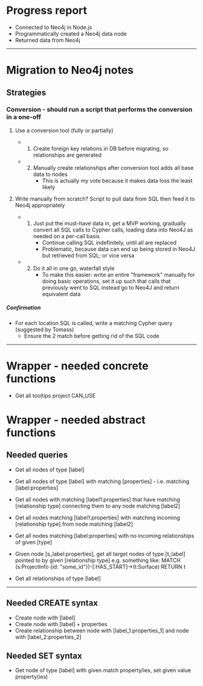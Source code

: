 Progress report
===============
- Connected to Neo4j in Node.js
- Programmatically created a Neo4j data node
- Returned data from Neo4j


----------------------------------------------------------------------------------------------------
Migration to Neo4j notes
========================
Strategies
----------
### Conversion - should run a script that performs the conversion in a one-off
1.  Use a conversion tool (fully or partially)
    -   1.  Create foreign key relations in DB before migrating, so relationships are generated
    -   2.  Manually create relationships after conversion tool adds all base data to nodes
            -   This is actually my vote because it makes data loss the least likely

2.  Write manually from scratch? Script to pull data from SQL then feed it to Neo4j appropriately
    -   1.  Just put the must-have data in, get a MVP working, gradually convert all SQL calls to
            Cypher calls, loading data into Neo4J as needed on a per-call basis
            -   Continue calling SQL indefinitely, until all are replaced
            -   Problematic, because data can end up being stored in Neo4J but retrieved
                from SQL; or vice versa
    -   2.  Do it all in one go, waterfall style
            -   To make this easier: write an entire "framework" manually for doing basic operations,
                set it up such that calls that previously went to SQL instead go to Neo4J and return
                equivalent data

##### Confirmation
-   For each location SQL is called, write a matching Cypher query (suggested by Tomass)
    -   Ensure the 2 match before getting rid of the SQL code


----------------------------------------------------------------------------------------------------
Wrapper - needed concrete functions
===================================
- Get all tooltips project CAN_USE

Wrapper - needed abstract functions
===================================
Needed queries
--------------
- Get all nodes of type [label]
- Get all nodes of type [label] with matching [properties] - i.e. matching [label:properties]
- Get all nodes with matching [label1:properties] that have matching [relationship type] connecting
  them to any node matching [label2]

- Get all nodes matching [label1:properties] with matching incoming [relationship type] from node matching [label2]
- Get all nodes matching [label:properties] with no incoming relationships of given [type]
- Given node [s_label:properties], get all target nodes of type [t_label] pointed to by given [relationship type]
    e.g. something like:
        MATCH (s:ProjectInfo {id: "some_id"})-[:HAS_START]->(t:Surface)
        RETURN t

- Get all relationships of type [label]


----------------------------------------------------------------------------------------------------
Needed CREATE syntax
--------------------
- Create node with [label]
- Create node with [label] + properties
- Create relationship between node with [label_1:properties_1] and node with [label_2:properties_2]

Needed SET syntax
-----------------
- Get node of type [label] with given match property/ies, set given value property(ies)

